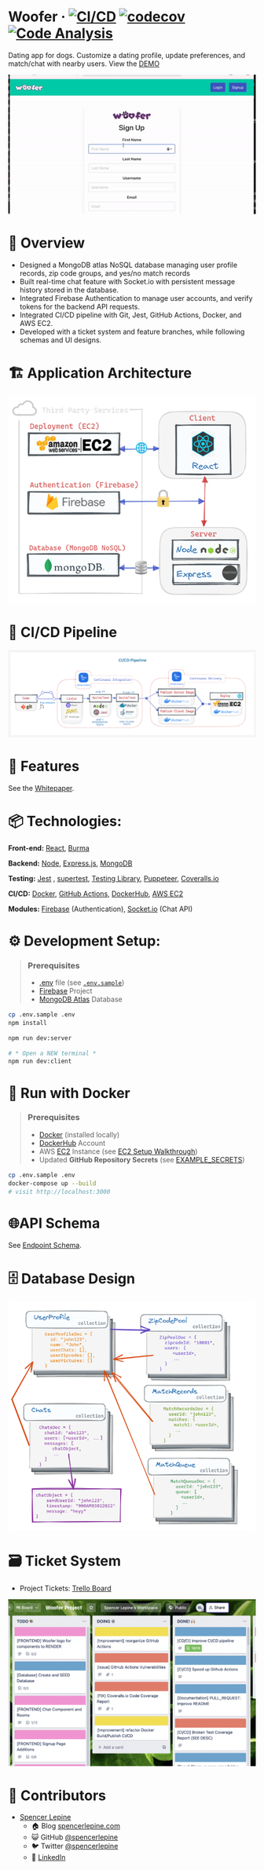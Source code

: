 # Woofer &middot; [![CI/CD](https://github.com/spencerlepine/woofer/workflows/CI%2FCD/badge.svg)](https://github.com/spencerlepine/woofer/actions/workflows/production.yml) [![codecov](https://codecov.io/gh/spencerlepine/woofer/branch/main/graph/badge.svg?token=FF54XVIFGP)](https://codecov.io/gh/spencerlepine/woofer) [![Code Analysis](https://github.com/spencerlepine/woofer/workflows/Code%20Analysis/badge.svg)](https://github.com/spencerlepine/woofer/actions/workflows/code-analysis.yml)

Dating app for dogs. Customize a dating profile, update preferences, and match/chat with nearby users. View the [DEMO](http://34.203.190.56)

[![Demo GIF](./resources/assets/demo.gif)](http://34.203.190.56)

# 🎯 Overview

- Designed a MongoDB atlas NoSQL database managing user profile records, zip code groups, and yes/no match records
- Built real-time chat feature with Socket.io with persistent message history stored in the database.
- Integrated Firebase Authentication to manage user accounts, and verify tokens for the backend API requests.
- Integrated CI/CD pipeline with Git, Jest, GitHub Actions, Docker, and AWS EC2.
- Developed with a ticket system and feature branches, while following schemas and UI designs.

# 🏗️ Application Architecture

![Deployment Architecture](./resources/assets/Project_Deployment.png)

# 🤖 CI/CD Pipeline

![CI/CD Pipeline Diagram](./resources/assets/CI_CD_PIPELINE.png)

# 🌟 Features

See the [Whitepaper](./resources/WOOFER_WHITEPAPER.pdf).

# 📦 Technologies:

**Front-end:** [React](https://github.com/facebook/react/), [Burma](https://github.com/jgthms/bulma)

**Backend:** [Node](https://nodejs.org/), [Express.js](http://expressjs.com/), [MongoDB](https://docs.mongodb.com/)

**Testing:** [Jest](https://jestjs.io/) , [supertest](https://github.com/visionmedia/supertest), [Testing Library](https://testing-library.com/docs/react-testing-library/intro/), [Puppeteer](https://pptr.dev/), [Coveralls.io](https://coveralls.io/)

**CI/CD:** [Docker](https://docs.docker.com/), [GitHub Actions](https://docs.github.com/en/actions), [DockerHub](https://hub.docker.com/), [AWS EC2](https://aws.amazon.com/ec2/)

**Modules:** [Firebase](https://firebase.google.com/) (Authentication), [Socket.io](https://socket.io/) (Chat API)

# ⚙️ Development Setup:

> ### Prerequisites
>
> - [.env](./.env.sample) file (see [`.env.sample`](./.env.sample))
> - [Firebase](https://firebase.google.com/) Project
> - [MongoDB Atlas](https://www.mongodb.com/atlas/database) Database

```sh
cp .env.sample .env
npm install
```

```sh
npm run dev:server
```

```sh
# * Open a NEW terminal *
npm run dev:client
```

# 🐳 Run with Docker

> ### Prerequisites
>
> - [Docker](https://www.docker.com/) (installed locally)
> - [DockerHub](https://hub.docker.com/) Account
> - AWS [EC2](https://aws.amazon.com/ec2/) Instance (see [EC2 Setup Walkthrough](./resources/EC2_SETUP_WALKTHROUGH.md))
> - Updated **GitHub Repository Secrets** (see [EXAMPLE_SECRETS](./resources/REPOSITORY_SECRETS.md))

```sh
cp .env.sample .env
docker-compose up --build
# visit http://localhost:3000
```

# 🌐API Schema

See [Endpoint Schema](./resources/WOOFER_API.md).

# 🗄 Database Design

![Database Design](./resources/assets/Database_Design.png)

# 🗃️ Ticket System

- Project Tickets: [Trello Board](https://trello.com/b/tYtdHAT5/woofer-project)

![Trello Tickets Screenshot](./resources/assets/Trello_Board_Tickets.png)

# 🚀 Contributors

- [Spencer Lepine](https://github.com/spencerlepine)
  - 🏠 Blog [spencerlepine.com](https://www.spencerlepine.com)
  - 😺 GitHub [@spencerlepine](https://github.com/spencerlepine)
  - 🐦 Twitter [@spencerlepine](http://twitter.com/spencerlepine)
  - 💼 [LinkedIn](https://www.linkedin.com/in/spencer-lepine)
